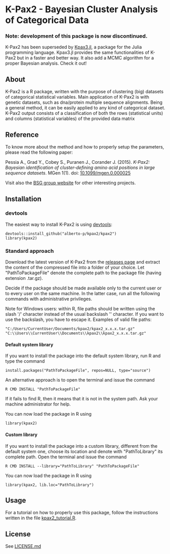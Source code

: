 # K-Pax2 - Bayesian Cluster Analysis of Categorical Data

### Note: development of this package is now discontinued.

K-Pax2 has been superseded by
[Kpax3.jl](https://github.com/alberto-p/Kpax3.jl), a package for the Julia
programming language. Kpax3.jl provides the same functionalities of
K-Pax2 but in a faster and better way. It also add a MCMC algorithm for a
proper Bayesian analysis. Check it out!

## About

K-Pax2 is a R package, written with the purpose of clustering (big) datasets
of categorical statistical variables. Main application of K-Pax2 is with
genetic datasets, such as dna/protein multiple sequence alignments. Being a
general method, it can be easily applied to any kind of categorical dataset.
K-Pax2 output consists of a classification of both the rows (statistical units)
and columns (statistical variables) of the provided data matrix

## Reference

To know more about the method and how to properly setup the parameters, please
read the following paper:

Pessia A., Grad Y., Cobey S., Puranen J., Corander J. (2015). _K-Pax2: Bayesian
identification of cluster-defining amino acid positions in large sequence
datasets_. MGen 1(1). doi:
[10.1099/mgen.0.000025](https://dx.doi.org/10.1099/mgen.0.000025)

Visit also the [BSG group website](http://www.helsinki.fi/bsg/) for other
interesting projects.

## Installation

### devtools

The easiest way to install K-Pax2 is using
[devtools](https://github.com/hadley/devtools):

    devtools::install_github("alberto-p/kpax2/kpax2")
    library(kpax2)

### Standard approach

Download the latest version of K-Pax2 from the
[releases page](https://github.com/alberto-p/kpax2/releases) and extract the
content of the compressed file into a folder of your choice. Let
"PathToPackageFile" denote the complete path to the package file (having
extension .tar.gz).

Decide if the package should be made available only to the current user or
to every user on the same machine. In the latter case, run all the following
commands with administrative privileges.

Note for Windows users: within R, file paths should be written using the slash
'/' character instead of the usual backslash '\' character. If you want to use
the backslash, you have to escape it. Examples of valid file paths:

    "C:/Users/CurrentUser/Documents/kpax2/kpax2_x.x.x.tar.gz"
    "C:\\Users\\CurrentUser\\Documents\\kpax2\\kpax2_x.x.x.tar.gz"

#### Default system library

If you want to install the package into the default system library, run R and
type the command

    install.packages("PathToPackageFile", repos=NULL, type="source")

An alternative approach is to open the terminal and issue the command

    R CMD INSTALL "PathToPackageFile"

If it fails to find R, then it means that it is not in the system path. Ask
your machine administrator for help.

You can now load the package in R using

    library(kpax2)

#### Custom library

If you want to install the package into a custom library, different from the
default system one, choose its location and denote with "PathToLibrary" its
complete path. Open the terminal and issue the command

    R CMD INSTALL --library="PathToLibrary" "PathToPackageFile"

You can now load the package in R using

    library(kpax2, lib.loc="PathToLibrary")

## Usage

For a tutorial on how to properly use this package, follow the instructions
written in the file [kpax2_tutorial.R](tutorial/kpax2_tutorial.R).

## License

See [LICENSE.md](LICENSE.md)
